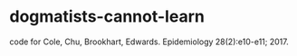 # dogmatists-cannot-learn
code for Cole, Chu, Brookhart, Edwards. Epidemiology 28(2):e10-e11; 2017.
